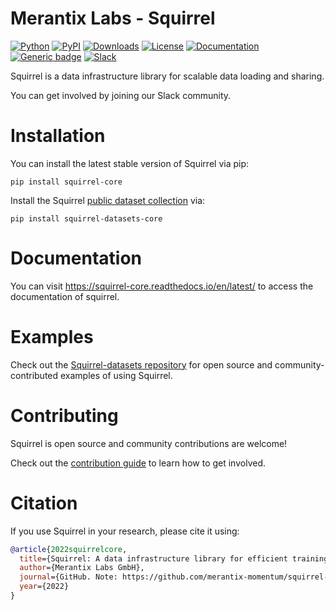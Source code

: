 Merantix Labs - Squirrel
================================================================================
[![Python](https://img.shields.io/pypi/pyversions/squirrel-core.svg?style=plastic)](https://badge.fury.io/py/squirrel-core)
[![PyPI](https://badge.fury.io/py/squirrel-core.svg)](https://badge.fury.io/py/squirrel-core)
[![Downloads](https://pepy.tech/badge/squirrel-core)](https://pepy.tech/project/squirrel-core)
[![License](https://img.shields.io/badge/License-Apache%202.0-blue.svg)](LICENSE)
[![Documentation](https://img.shields.io/badge/ReadTheDocs-squirrel--core-yellow)](https://squirrel-core.readthedocs.io/en/latest/)
[![Generic badge](https://img.shields.io/badge/Website-Merantix%20Momentum-blue.svg)](https://www.merantixlabs.com/)
[![Slack](https://img.shields.io/badge/Slack-4A154B?logo=slack&logoColor=white)](https://squirrel-core.slack.com)

Squirrel is a data infrastructure library for scalable data loading and sharing.

You can get involved by joining our Slack community.

# Installation
You can install the latest stable version of Squirrel via pip:

```shell
pip install squirrel-core
```

Install the Squirrel [public dataset collection](https://github.com/merantix-momentum/squirrel-datasets-core) via:

```shell
pip install squirrel-datasets-core
```

# Documentation

You can visit https://squirrel-core.readthedocs.io/en/latest/ to access the documentation of squirrel.

# Examples
Check out the [Squirrel-datasets repository](https://github.com/merantix-momentum/squirrel-datasets-core/tree/main/examples) for open source and community-contributed examples of using Squirrel.

# Contributing
Squirrel is open source and community contributions are welcome!

Check out the [contribution guide](TODO) to learn how to get involved.

# Citation

If you use Squirrel in your research, please cite it using:
```bibtex
@article{2022squirrelcore,
  title={Squirrel: A data infrastructure library for efficient training of machine learning models and sharing datasets},
  author={Merantix Labs GmbH},
  journal={GitHub. Note: https://github.com/merantix-momentum/squirrel-core},
  year={2022}
}
```
